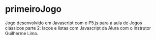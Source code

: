# primeiroJogo
Jogo desenvolvido em Javascript com o P5.js para a aula de Jogos clássicos parte 2: laços e listas com Javascript da Alura com o instrutor Guilherme Lima.
